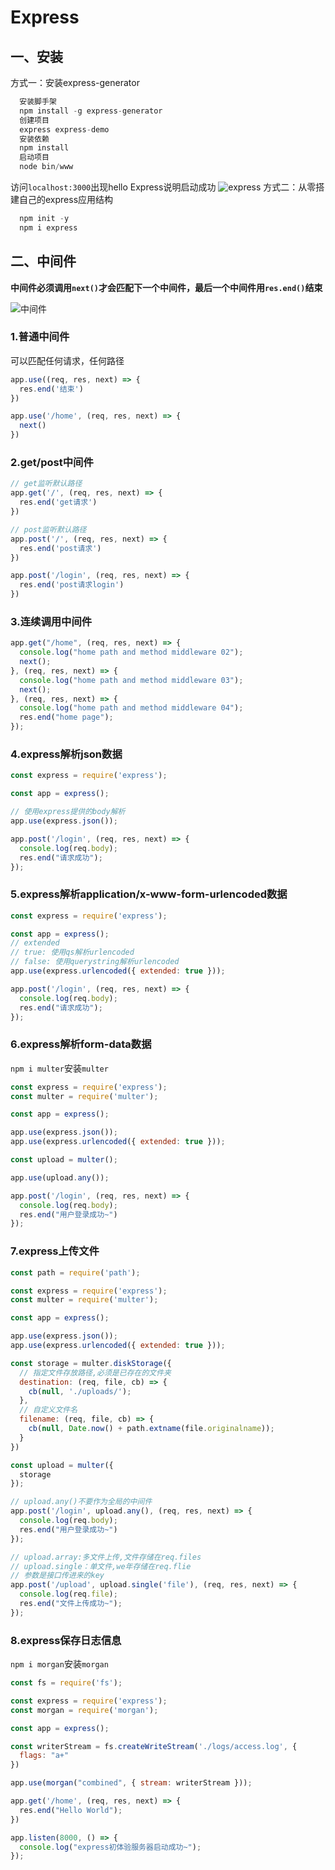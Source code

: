 # Express

## 一、安装

 方式一：安装express-generator

```js
  安装脚手架
  npm install -g express-generator
  创建项目
  express express-demo
  安装依赖
  npm install
  启动项目
  node bin/www
```

访问`localhost:3000`出现hello Express说明启动成功
![express](https://cdn.jsdelivr.net/gh/ailing666/images@master/2021/16377409450341637740945022.png)
方式二：从零搭建自己的express应用结构

```js
  npm init -y
  npm i express
```

## 二、中间件

**中间件必须调用`next()`才会匹配下一个中间件，最后一个中间件用`res.end()`结束**
  
![中间件](https://cdn.jsdelivr.net/gh/ailing666/images@master/2021/16378104654941637810465475.png)

### 1.普通中间件

可以匹配任何请求，任何路径

```js
app.use((req, res, next) => {
  res.end('结束')
})

app.use('/home', (req, res, next) => {
  next()
})
```

### 2.get/post中间件

```js
// get监听默认路径
app.get('/', (req, res, next) => {
  res.end('get请求')
})

// post监听默认路径
app.post('/', (req, res, next) => {
  res.end('post请求')
})

app.post('/login', (req, res, next) => {
  res.end('post请求login')
})
```

### 3.连续调用中间件

```js
app.get("/home", (req, res, next) => {
  console.log("home path and method middleware 02");
  next();
}, (req, res, next) => {
  console.log("home path and method middleware 03");
  next();
}, (req, res, next) => {
  console.log("home path and method middleware 04");
  res.end("home page");
});

```

### 4.express解析json数据

```js
const express = require('express');

const app = express();

// 使用express提供的body解析
app.use(express.json());

app.post('/login', (req, res, next) => {
  console.log(req.body);
  res.end("请求成功");
});


```

### 5.express解析application/x-www-form-urlencoded数据

```js
const express = require('express');

const app = express();
// extended
// true: 使用qs解析urlencoded
// false: 使用querystring解析urlencoded
app.use(express.urlencoded({ extended: true }));

app.post('/login', (req, res, next) => {
  console.log(req.body);
  res.end("请求成功");
});

```

### 6.express解析form-data数据

`npm i multer`安装`multer`

```js
const express = require('express');
const multer = require('multer');

const app = express();

app.use(express.json());
app.use(express.urlencoded({ extended: true }));

const upload = multer();

app.use(upload.any());

app.post('/login', (req, res, next) => {
  console.log(req.body);
  res.end("用户登录成功~")
});

```

### 7.express上传文件

```js
const path = require('path');

const express = require('express');
const multer = require('multer');

const app = express();

app.use(express.json());
app.use(express.urlencoded({ extended: true }));

const storage = multer.diskStorage({
  // 指定文件存放路径,必须是已存在的文件夹
  destination: (req, file, cb) => {
    cb(null, './uploads/');
  },
  // 自定义文件名
  filename: (req, file, cb) => {
    cb(null, Date.now() + path.extname(file.originalname));
  }
})

const upload = multer({
  storage
});

// upload.any()不要作为全局的中间件
app.post('/login', upload.any(), (req, res, next) => {
  console.log(req.body);
  res.end("用户登录成功~")
});

// upload.array:多文件上传,文件存储在req.files
// upload.single：单文件,we年存储在req.flie
// 参数是接口传进来的key
app.post('/upload', upload.single('file'), (req, res, next) => {
  console.log(req.file);
  res.end("文件上传成功~");
});

```

### 8.express保存日志信息

`npm i morgan`安装`morgan`

```js
const fs = require('fs');

const express = require('express');
const morgan = require('morgan');

const app = express();

const writerStream = fs.createWriteStream('./logs/access.log', {
  flags: "a+"
})

app.use(morgan("combined", { stream: writerStream }));

app.get('/home', (req, res, next) => {
  res.end("Hello World");
})

app.listen(8000, () => {
  console.log("express初体验服务器启动成功~");
});

```
